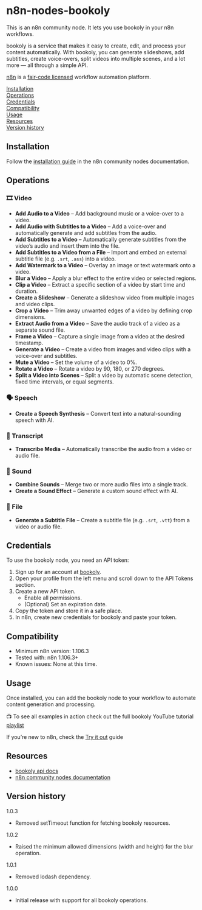 # n8n-nodes-bookoly

This is an n8n community node. It lets you use bookoly in your n8n workflows.

bookoly is a service that makes it easy to create, edit, and process your content automatically.
With bookoly, you can generate slideshows, add subtitles, create voice-overs, split videos into multiple scenes, and 
a lot more — all through a simple API.

[n8n](https://n8n.io/) is a [fair-code licensed](https://docs.n8n.io/reference/license/) workflow automation platform.

[Installation](#installation)  
[Operations](#operations)  
[Credentials](#credentials)  
[Compatibility](#compatibility)  
[Usage](#usage)  
[Resources](#resources)  
[Version history](#version-history)

## Installation

Follow the [installation guide](https://docs.n8n.io/integrations/community-nodes/installation/) in the n8n community nodes documentation.

## Operations

### 🎞️ Video

* **Add Audio to a Video** – Add background music or a voice-over to a video.
* **Add Audio with Subtitles to a Video** – Add a voice-over and automatically generate and add subtitles from the audio.
* **Add Subtitles to a Video** – Automatically generate subtitles from the video’s audio and insert them into the file.
* **Add Subtitles to a Video from a File** – Import and embed an external subtitle file (e.g. `.srt`, `.ass`) into a video.
* **Add Watermark to a Video** – Overlay an image or text watermark onto a video.
* **Blur a Video** – Apply a blur effect to the entire video or selected regions.
* **Clip a Video** – Extract a specific section of a video by start time and duration.
* **Create a Slideshow** – Generate a slideshow video from multiple images and video clips.
* **Crop a Video** – Trim away unwanted edges of a video by defining crop dimensions.
* **Extract Audio from a Video** – Save the audio track of a video as a separate sound file.
* **Frame a Video** – Capture a single image from a video at the desired timestamp.
* **Generate a Video** – Create a video from images and video clips with a voice-over and subtitles.
* **Mute a Video** – Set the volume of a video to 0%.
* **Rotate a Video** – Rotate a video by 90, 180, or 270 degrees.
* **Split a Video into Scenes** – Split a video by automatic scene detection, fixed time intervals, or equal segments.

### 🗣️ Speech

* **Create a Speech Synthesis** – Convert text into a natural-sounding speech with AI.

### 📜 Transcript

* **Transcribe Media** – Automatically transcribe the audio from a video or audio file.

### 🎼 Sound

* **Combine Sounds** – Merge two or more audio files into a single track.
* **Create a Sound Effect** – Generate a custom sound effect with AI.

### 📂 File

* **Generate a Subtitle File** – Create a subtitle file (e.g. `.srt`, `.vtt`) from a video or audio file.

## Credentials

To use the bookoly node, you need an API token:

1. Sign up for an account at [bookoly](https://bookoly.com).
2. Open your profile from the left menu and scroll down to the API Tokens section.
3. Create a new API token. 
   * Enable all permissions.
   * (Optional) Set an expiration date.
4. Copy the token and store it in a safe place.
5. In n8n, create new credentials for bookoly and paste your token.

## Compatibility

* Minimum n8n version: 1.106.3
* Tested with: n8n 1.106.3+
* Known issues: None at this time.

## Usage

Once installed, you can add the bookoly node to your workflow to automate content generation and processing.

📺 To see all examples in action check out the full bookoly YouTube tutorial [playlist](https://www.youtube.com/playlist?list=PLaZXufV_18nEe7EG_HNwwbd7f6lCbNL_g)

If you’re new to n8n, check the [Try it out](https://docs.n8n.io/try-it-out/) guide

## Resources

* [bookoly api docs](https://bookoly.com/app/docs/v1/api#/)
* [n8n community nodes documentation](https://docs.n8n.io/integrations/#community-nodes)

## Version history

1.0.3
* Removed setTimeout function for fetching bookoly resources.

1.0.2
* Raised the minimum allowed dimensions (width and height) for the blur operation.

1.0.1
* Removed lodash dependency.

1.0.0
* Initial release with support for all bookoly operations.


